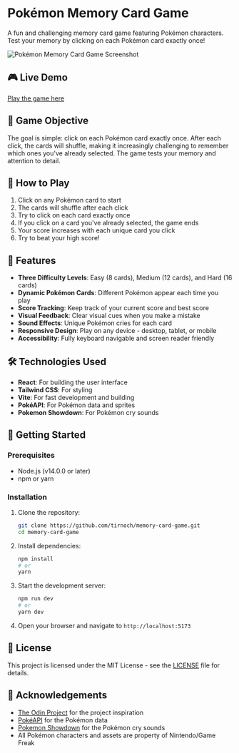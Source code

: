 # Pokémon Memory Card Game

A fun and challenging memory card game featuring Pokémon characters. Test your memory by clicking on each Pokémon card exactly once!

![Pokémon Memory Card Game Screenshot](https://raw.githubusercontent.com/PokeAPI/sprites/master/sprites/pokemon/25.png)

## 🎮 Live Demo

[Play the game here](https://memory-card-game-kik.pages.dev/)

## 🎯 Game Objective

The goal is simple: click on each Pokémon card exactly once. After each click, the cards will shuffle, making it increasingly challenging to remember which ones you've already selected. The game tests your memory and attention to detail.

## 🎲 How to Play

1. Click on any Pokémon card to start
2. The cards will shuffle after each click
3. Try to click on each card exactly once
4. If you click on a card you've already selected, the game ends
5. Your score increases with each unique card you click
6. Try to beat your high score!

## 🔧 Features

- **Three Difficulty Levels**: Easy (8 cards), Medium (12 cards), and Hard (16 cards)
- **Dynamic Pokémon Cards**: Different Pokémon appear each time you play
- **Score Tracking**: Keep track of your current score and best score
- **Visual Feedback**: Clear visual cues when you make a mistake
- **Sound Effects**: Unique Pokémon cries for each card
- **Responsive Design**: Play on any device - desktop, tablet, or mobile
- **Accessibility**: Fully keyboard navigable and screen reader friendly

## 🛠️ Technologies Used

- **React**: For building the user interface
- **Tailwind CSS**: For styling
- **Vite**: For fast development and building
- **PokéAPI**: For Pokémon data and sprites
- **Pokemon Showdown**: For Pokémon cry sounds

## 🚀 Getting Started

### Prerequisites

- Node.js (v14.0.0 or later)
- npm or yarn

### Installation

1. Clone the repository:

   ```bash
   git clone https://github.com/tirnoch/memory-card-game.git
   cd memory-card-game
   ```

2. Install dependencies:

   ```bash
   npm install
   # or
   yarn
   ```

3. Start the development server:

   ```bash
   npm run dev
   # or
   yarn dev
   ```

4. Open your browser and navigate to `http://localhost:5173`

## 📝 License

This project is licensed under the MIT License - see the [LICENSE](LICENSE) file for details.

## 🙏 Acknowledgements

- [The Odin Project](https://www.theodinproject.com/) for the project inspiration
- [PokéAPI](https://pokeapi.co/) for the Pokémon data
- [Pokemon Showdown](https://play.pokemonshowdown.com/) for the Pokémon cry sounds
- All Pokémon characters and assets are property of Nintendo/Game Freak
